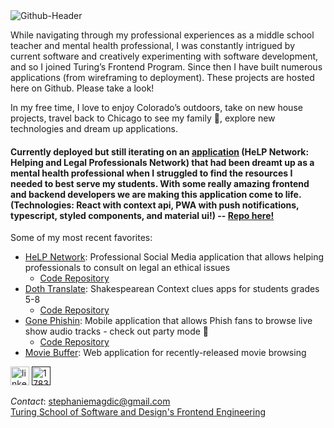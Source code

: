 <img src="https://i.ibb.co/d6fqvTt/Github-Header.png" alt="Github-Header" border="0">

While navigating through my professional experiences as a middle school teacher and mental health professional, I was constantly intrigued by current software and creatively experimenting with software development, and so I joined Turing’s Frontend Program. Since then I have built numerous applications (from wireframing to deployment). These projects are hosted here on Github. Please take a look! 

In my free time, I love to enjoy Colorado’s outdoors, take on new house projects, travel back to Chicago to see my family 💚, explore new technologies and dream up applications.

#### Currently deployed but still iterating on an [application](https://mental-health-fe.herokuapp.com/#/) (HeLP Network: Helping and Legal Professionals Network) that had been dreamt up as a mental health professional when I struggled to find the resources I needed to best serve my students. With some really amazing frontend and backend developers we are making this application come to life. (Technologies: React with context api, PWA with push notifications, typescript, styled components, and material ui!) -- [Repo here!](https://github.com/mental-health-org/mental-health-fe)

Some of my most recent favorites:
- [HeLP Network](https://mental-health-fe.herokuapp.com/#/): Professional Social Media application that allows helping professionals to consult on legal an ethical issues
  - [Code Repository](https://github.com/mental-health-org/mental-health-fe) 
- [Doth Translate](https://stephaniemagdic.github.io/doth_translate/): Shakespearean Context clues apps for students grades 5-8
  - [Code Repository](https://github.com/stephaniemagdic/doth_translate)  
- [Gone Phishin](https://stephaniemagdic.github.io/gone_phishin/): Mobile application that allows Phish fans to browse live show audio tracks - check out party mode 🌈
  - [Code Repository](https://github.com/stephaniemagdic/gone_phishin)   
- [Movie Buffer](https://stephaniemagdic.github.io/rancid-tomatillos/): Web application for recently-released movie browsing

[<img src="https://i.ibb.co/Cb8HPGC/linkedin.png" alt="linkedin" border="0" width="30" height="30"/>](https://www.linkedin.com/in/stephaniemagdic/) 
[<img src="https://i.ibb.co/gDtpDc2/1783368-blog-blogger-blogspot-google-internet-icon.png" alt="1783368-blog-blogger-blogspot-google-internet-icon" border="0" width="30" height="30"/>]()

_Contact_: stephaniemagdic@gmail.com  
[Turing School of Software and Design's Frontend Engineering](https://turing.edu/)

